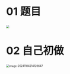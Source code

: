 # 01 题目

<img src="https://cvp.oss-cn-shanghai.aliyuncs.com/202411041454946.png" style="zoom:50%;" />



# 02 自己初做

<img src="https://cvp.oss-cn-shanghai.aliyuncs.com/202411042141728.png" alt="image-20241104214128647" style="zoom:50%;" />
